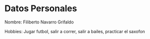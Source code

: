 # Datos Personales
Nombre: Filiberto Navarro Grifaldo

Hobbies: Jugar futbol, salir a correr, salir a bailes, practicar el saxofon
